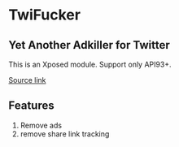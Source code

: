 # TwiFucker

## Yet Another Adkiller for Twitter

This is an Xposed module. Support only API93+.

[Source link](https://github.com/Dr-TSNG/TwiFucker)

## Features

1. Remove ads
2. remove share link tracking
